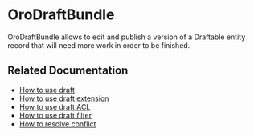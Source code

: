 <a id="bundle-docs-platform-draft-bundle"></a>

# OroDraftBundle

OroDraftBundle allows to edit and publish a version of a Draftable entity record that will need more work in order to be finished.

## Related Documentation

* [How to use draft](how-to-use-draft.md#draft-bundle-use-draft)
* [How to use draft extension](how-to-use-draft-extension.md#draft-bundle-use-draft-extension)
* [How to use draft ACL](how-to-use-draft-acl.md#draft-bundle-use-draft-acl)
* [How to use draft filter](how-to-use-draft-filter.md#draft-bundle-use-draft-filter)
* [How to resolve conflict](how-to-resolve-draft-conflicts.md#draft-bundle-resolve-draft-conflicts)

